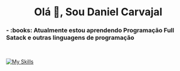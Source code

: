<h1 align="center">Olá 👋, Sou Daniel Carvajal</h1>



  <h3 aling="center">- :books: Atualmente estou aprendendo Programação Full Satack e outras linguagens de programação</h3>

  <br>

  <p>
    
[![My Skills](https://skillicons.dev/icons?i=html,css,js,sass)](https://skillicons.dev)
  </p>
